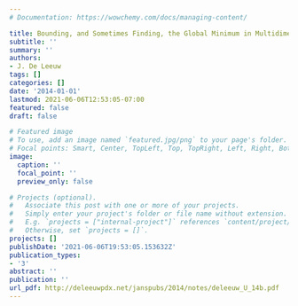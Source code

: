 ```yaml
---
# Documentation: https://wowchemy.com/docs/managing-content/

title: Bounding, and Sometimes Finding, the Global Minimum in Multidimensional Scaling
subtitle: ''
summary: ''
authors:
- J. De Leeuw
tags: []
categories: []
date: '2014-01-01'
lastmod: 2021-06-06T12:53:05-07:00
featured: false
draft: false

# Featured image
# To use, add an image named `featured.jpg/png` to your page's folder.
# Focal points: Smart, Center, TopLeft, Top, TopRight, Left, Right, BottomLeft, Bottom, BottomRight.
image:
  caption: ''
  focal_point: ''
  preview_only: false

# Projects (optional).
#   Associate this post with one or more of your projects.
#   Simply enter your project's folder or file name without extension.
#   E.g. `projects = ["internal-project"]` references `content/project/deep-learning/index.md`.
#   Otherwise, set `projects = []`.
projects: []
publishDate: '2021-06-06T19:53:05.153632Z'
publication_types:
- '3'
abstract: ''
publication: ''
url_pdf: http://deleeuwpdx.net/janspubs/2014/notes/deleeuw_U_14b.pdf
---
```


